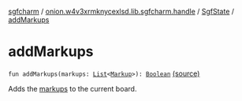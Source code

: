 [sgfcharm](../../index.md) / [onion.w4v3xrmknycexlsd.lib.sgfcharm.handle](../index.md) / [SgfState](index.md) / [addMarkups](./add-markups.md)

# addMarkups

`fun addMarkups(markups: `[`List`](https://kotlinlang.org/api/latest/jvm/stdlib/kotlin.collections/-list/index.html)`<`[`Markup`](../-markup/index.md)`>): `[`Boolean`](https://kotlinlang.org/api/latest/jvm/stdlib/kotlin/-boolean/index.html) [(source)](https://github.com/w4v3/sgfcharm/tree/master/sgfcharm/src/main/java/onion/w4v3xrmknycexlsd/lib/sgfcharm/handle/SgfState.kt#L193)

Adds the [markups](add-markups.md#onion.w4v3xrmknycexlsd.lib.sgfcharm.handle.SgfState$addMarkups(kotlin.collections.List((onion.w4v3xrmknycexlsd.lib.sgfcharm.handle.Markup)))/markups) to the current board.

